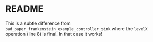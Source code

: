 # README
This is a subtle difference from `bad_paper_frankenstein_example_controller_sink` where the `levelX` operation (line 8)
is final. 
In that case it works!